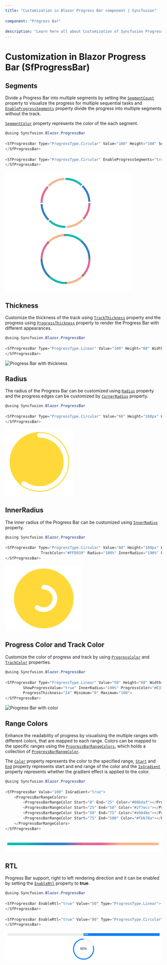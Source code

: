 ```yaml
---
title: "Customization in Blazor Progress Bar component | Syncfusion"

component: "Progress Bar"

description: "Learn here all about Customization of Syncfusion Progress Bar (SfProgressBar) component and more."
---
```


# Customization in Blazor Progress Bar (SfProgressBar)

## Segments

Divide a Progress Bar into multiple segments by setting the [`SegmentCount`](https://help.syncfusion.com/cr/blazor/Syncfusion.Blazor.ProgressBar.SfProgressBar.html#Syncfusion_Blazor_ProgressBar_SfProgressBar_SegmentCount) property to visualize the progress for multiple sequential tasks and [`EnableProgressSegments`](https://help.syncfusion.com/cr/blazor/Syncfusion.Blazor.ProgressBar.SfProgressBar.html#Syncfusion_Blazor_ProgressBar_SfProgressBar_EnableProgressSegments) property divide the progress  into multiple segments without the track.

[`SegmentColor`](https://help.syncfusion.com/cr/blazor/Syncfusion.Blazor.ProgressBar.SfProgressBar.html#Syncfusion_Blazor_ProgressBar_SfProgressBar_SegmentColor) property represents the color of the each segment.

```csharp
@using Syncfusion.Blazor.ProgressBar

<SfProgressBar Type="ProgressType.Circular" Value="100" Height="180" SegmentCount="8" SegmentColor='new string[] { "#00bdaf", "#2f7ecc", "#e9648e", "#fbb78a" }' Minimum="0" Maximum="100" TrackColor="#696969">
</SfProgressBar>

<SfProgressBar Type="ProgressType.Circular" EnableProgressSegments="true" Value="100" Height="180" SegmentColor='new string[] { "#00bdaf", "#2f7ecc", "#e9648e", "#fbb78a" }' SegmentCount="8" Minimum="0" Maximum="100" TrackColor="#696969">
</SfProgressBar>
```

![Progress Bar with segments](images/segment.png)

## Thickness

Customize the thickness of the track using [`TrackThickness`](https://help.syncfusion.com/cr/blazor/Syncfusion.Blazor.ProgressBar.SfProgressBar.html#Syncfusion_Blazor_ProgressBar_SfProgressBar_TrackThickness) property and the progress using [`ProgressThickness`](https://help.syncfusion.com/cr/blazor/Syncfusion.Blazor.ProgressBar.SfProgressBar.html#Syncfusion_Blazor_ProgressBar_SfProgressBar_ProgressThickness) property to render the Progress Bar with different appearances.

 ```csharp
 @using Syncfusion.Blazor.ProgressBar

<SfProgressBar Type="ProgressType.Linear" Value="100" Height="60" Width="90%" TrackThickness="24" ProgressThickness="24" ShowProgressValue="true" Minimum="0" Maximum="100">
</SfProgressBar>
```

![Progress Bar with thickness](images/thickness.png)

## Radius

The  radius of the Progress Bar can be customized using [`Radius`](https://help.syncfusion.com/cr/blazor/Syncfusion.Blazor.ProgressBar.SfProgressBar.html#Syncfusion_Blazor_ProgressBar_SfProgressBar_Radius) property and the progress edges can be customized by [`CornerRadius`](https://help.syncfusion.com/cr/blazor/Syncfusion.Blazor.ProgressBar.SfProgressBar.html#Syncfusion_Blazor_ProgressBar_SfProgressBar_CornerRadius) property.

```csharp
@using Syncfusion.Blazor.ProgressBar

<SfProgressBar Type="ProgressType.Circular" Value="60" Height="160px" Width="160px" EnableRtl="false" TrackColor="#FFD939" Radius="100%" InnerRadius="190%" ProgressColor="white" TrackThickness="80" ProgressThickness="10" CornerRadius="CornerType.Round" Minimum="0" Maximum="100">
</SfProgressBar>
```

![Progress Bar with radius](images/radius.png)

## InnerRadius

The inner radius of the Progress Bar can be customized using [`InnerRadius`](https://help.syncfusion.com/cr/blazor/Syncfusion.Blazor.ProgressBar.SfProgressBar.html#Syncfusion_Blazor_ProgressBar_SfProgressBar_InnerRadius) property.

```csharp
@using Syncfusion.Blazor.ProgressBar

<SfProgressBar Type="ProgressType.Circular" Value="60" Height="160px" Width="160px" EnableRtl="false"
                TrackColor="#FFD939" Radius="100%" InnerRadius="190%" ProgressColor="white" TrackThickness="80" ProgressThickness="10" CornerRadius="CornerType.Round" Minimum="0" Maximum="100">
</SfProgressBar>
```

![Progress Bar with inner radius](images/innerRadius.png)

## Progress Color and Track Color

Customize the color of progress and track by using  [`ProgressColor`](https://help.syncfusion.com/cr/blazor/Syncfusion.Blazor.ProgressBar.SfProgressBar.html#Syncfusion_Blazor_ProgressBar_SfProgressBar_ProgressColor) and [`TrackColor`](https://help.syncfusion.com/cr/blazor/Syncfusion.Blazor.ProgressBar.SfProgressBar.html#Syncfusion_Blazor_ProgressBar_SfProgressBar_TrackColor) properties.

```csharp
@using Syncfusion.Blazor.ProgressBar

<SfProgressBar Type="ProgressType.Linear" Value="50" Height="60" Width="90%" TrackColor="#F8C7D8"
        ShowProgressValue="true" InnerRadius="190%" ProgressColor="#E3165B" TrackThickness="24" CornerRadius="CornerType.Round"
        ProgressThickness="24" Minimum="0" Maximum="100">
</SfProgressBar>
```

![Progress Bar with color](images/trackThickness.png)

## Range Colors

Enhance the readability of progress by visualising the multiple ranges with different colors, that are mapped to each range. Colors can be mapped to the specific ranges using the [`ProgressBarRangeColors`](https://help.syncfusion.com/cr/blazor/Syncfusion.Blazor.ProgressBar.ProgressBarRangeColors.html), which holds a collection of [`ProgressBarRangeColor`](https://help.syncfusion.com/cr/blazor/Syncfusion.Blazor.ProgressBar.ProgressBarRangeColor.html).

The [`Color`](https://help.syncfusion.com/cr/blazor/Syncfusion.Blazor.ProgressBar.ProgressBarRangeColor.html#Syncfusion_Blazor_ProgressBar_ProgressBarRangeColor_Color) property represents the color to the specified range, [`Start`](https://help.syncfusion.com/cr/blazor/Syncfusion.Blazor.ProgressBar.ProgressBarRangeColor.html#Syncfusion_Blazor_ProgressBar_ProgressBarRangeColor_Start) and [`End`](https://help.syncfusion.com/cr/blazor/Syncfusion.Blazor.ProgressBar.ProgressBarRangeColor.html#Syncfusion_Blazor_ProgressBar_ProgressBarRangeColor_End) property represents start and end range of the color and  the [`IsGradient`](https://help.syncfusion.com/cr/blazor/Syncfusion.Blazor.ProgressBar.SfProgressBar.html#Syncfusion_Blazor_ProgressBar_SfProgressBar_IsGradient) property represents whether the gradient effect is applied to the color.

```csharp
@using Syncfusion.Blazor.ProgressBar

<SfProgressBar Value="100" IsGradient="true">
    <ProgressBarRangeColors>
        <ProgressBarRangeColor Start="0" End="25" Color="#00bdaf"></ProgressBarRangeColor>
        <ProgressBarRangeColor Start="25" End="50" Color="#2f7ecc"></ProgressBarRangeColor>
        <ProgressBarRangeColor Start="50" End="75" Color="#e9648e"></ProgressBarRangeColor>
        <ProgressBarRangeColor Start="75" End="100" Color="#fbb78a"></ProgressBarRangeColor>
    </ProgressBarRangeColors>
</SfProgressBar>
```

![Progress Bar with range colors](images/range-colors.png)

## RTL

Progress Bar support, right to left rendering direction and it can be enabled by setting the [`EnableRtl`](https://help.syncfusion.com/cr/blazor/Syncfusion.Blazor.ProgressBar.SfProgressBar.html#Syncfusion_Blazor_ProgressBar_SfProgressBar_EnableRtl) property to **true**.

```csharp
@using Syncfusion.Blazor.ProgressBar

<SfProgressBar EnableRtl="true" Value="50" Type="ProgressType.Linear">
</SfProgressBar>

<SfProgressBar EnableRtl="true" Value="80" Type="ProgressType.Circular">
</SfProgressBar>
```

![Progress Bar with RTL](images/rtl.png)
